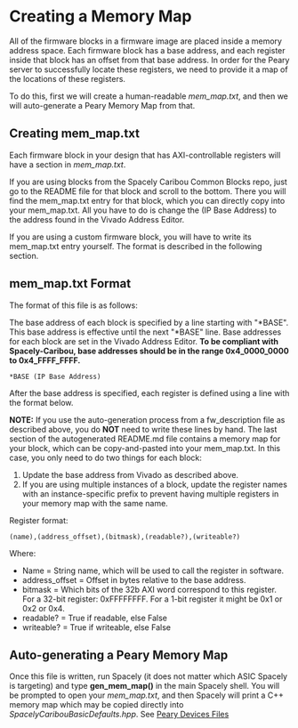 # Creating a Memory Map

All of the firmware blocks in a firmware image are placed inside a memory address space. Each firmware block has a base address, and each register inside that block has an offset from that base address. In order for the Peary server to successfully locate these registers, we need to provide it a map of the locations of these registers.

To do this, first we will create a human-readable *mem_map.txt*, and then we will auto-generate a Peary Memory Map from that. 

## Creating mem_map.txt

Each firmware block in your design that has AXI-controllable registers will have a section in *mem_map.txt*.

If you are using blocks from the Spacely Caribou Common Blocks repo, just go to the README file for that block and scroll to the bottom. There you will find the mem_map.txt entry for that block, which you can directly copy into your mem_map.txt. All you have to do is change the (IP Base Address) to the address found in the Vivado Address Editor.

If you are using a custom firmware block, you will have to write its mem_map.txt entry yourself. The format is described in the following section.

## mem_map.txt Format

 The format of this file is as follows:

The base address of each block is specified by a line starting with "\*BASE". This base address is effective until the next "\*BASE" line. Base addresses for each block are set in the Vivado Address Editor. **To be compliant with Spacely-Caribou, base addresses should be in the range 0x4_0000_0000 to 0x4_FFFF_FFFF.**


```
*BASE (IP Base Address)
```

After the base address is specified, each register is defined using a line with the format below. 

**NOTE:** If you use the auto-generation process from a fw_description file as described above, you do **NOT** need to write these lines by hand. The last section of the autogenerated README.md file contains a memory map for your block, which can be copy-and-pasted into your mem_map.txt. In this case, you only need to do two things for each block:

1. Update the base address from Vivado as described above.
2. If you are using multiple instances of a block, update the register names with an instance-specific prefix to prevent having multiple registers in your memory map with the same name.

Register format:

```
(name),(address_offset),(bitmask),(readable?),(writeable?)
```

Where:
- Name = String name, which will be used to call the register in software. 
- address_offset = Offset in bytes relative to the base address.
- bitmask = Which bits of the 32b AXI word correspond to this register. For a 32-bit register: 0xFFFFFFFF. For a 1-bit register it might be 0x1 or 0x2 or 0x4.
- readable? = True if readable, else False
- writeable? = True if writeable, else False


## Auto-generating a Peary Memory Map

Once this file is written, run Spacely (it does not matter which ASIC Spacely is targeting) and type **gen_mem_map()** in the main Spacely shell. You will be prompted to open your *mem_map.txt*, and then Spacely will print a C++ memory map which may be copied directly into *SpacelyCaribouBasicDefaults.hpp*. See [Peary Devices Files](</spacely-caribou/test-software-design/Peary Device Files.md>)